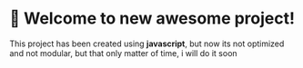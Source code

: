 # 🚀 Welcome to new awesome project!

This project has been created using **javascript**, but now its not optimized and not modular, but that only matter of time, i will do it soon
